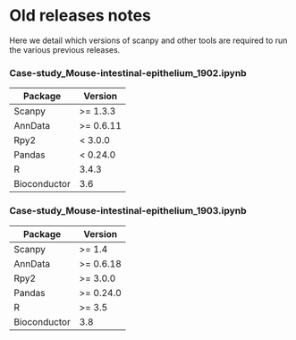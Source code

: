# Old releases notes

Here we detail which versions of scanpy and other tools are required to run the various previous releases.

### Case-study_Mouse-intestinal-epithelium_1902.ipynb

| Package      | Version   |
|--------------|-----------|
| Scanpy       |  >= 1.3.3 |
| AnnData      | >= 0.6.11 |
| Rpy2         | < 3.0.0   |
| Pandas       | < 0.24.0  |
| R            | 3.4.3     |
| Bioconductor | 3.6       |


### Case-study_Mouse-intestinal-epithelium_1903.ipynb

| Package      | Version   |
|--------------|-----------|
| Scanpy       | >= 1.4    |
| AnnData      | >= 0.6.18 |
| Rpy2         | >= 3.0.0  |
| Pandas       | >= 0.24.0 |
| R            | >= 3.5    |
| Bioconductor | 3.8       |

